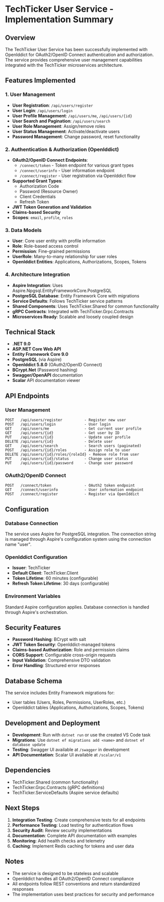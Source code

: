 # TechTicker User Service - Implementation Summary

## Overview
The TechTicker User Service has been successfully implemented with OpenIddict for OAuth2/OpenID Connect authentication and authorization. The service provides comprehensive user management capabilities integrated with the TechTicker microservices architecture.

## Features Implemented

### 1. User Management
- **User Registration**: `/api/users/register`
- **User Login**: `/api/users/login` 
- **User Profile Management**: `/api/users/me`, `/api/users/{id}`
- **User Search and Pagination**: `/api/users/search`
- **User Role Management**: Assign/remove roles
- **User Status Management**: Activate/deactivate users
- **Password Management**: Change password, reset functionality

### 2. Authentication & Authorization (OpenIddict)
- **OAuth2/OpenID Connect Endpoints**:
  - `/connect/token` - Token endpoint for various grant types
  - `/connect/userinfo` - User information endpoint
  - `/connect/register` - User registration via OpenIddict flow
- **Supported Grant Types**:
  - Authorization Code
  - Password (Resource Owner)
  - Client Credentials
  - Refresh Token
- **JWT Token Generation and Validation**
- **Claims-based Security**
- **Scopes**: `email`, `profile`, `roles`

### 3. Data Models
- **User**: Core user entity with profile information
- **Role**: Role-based access control
- **Permission**: Fine-grained permissions
- **UserRole**: Many-to-many relationship for user roles
- **OpenIddict Entities**: Applications, Authorizations, Scopes, Tokens

### 4. Architecture Integration
- **Aspire Integration**: Uses Aspire.Npgsql.EntityFrameworkCore.PostgreSQL
- **PostgreSQL Database**: Entity Framework Core with migrations
- **Service Defaults**: Follows TechTicker service patterns
- **Shared Components**: Uses TechTicker.Shared for common functionality
- **gRPC Contracts**: Integrated with TechTicker.Grpc.Contracts
- **Microservices Ready**: Scalable and loosely coupled design

## Technical Stack
- **.NET 9.0**
- **ASP.NET Core Web API**
- **Entity Framework Core 9.0**
- **PostgreSQL** (via Aspire)
- **OpenIddict 5.8.0** (OAuth2/OpenID Connect)
- **BCrypt.Net** (Password hashing)
- **Swagger/OpenAPI** documentation
- **Scalar** API documentation viewer

## API Endpoints

### User Management
```
POST   /api/users/register          - Register new user
POST   /api/users/login             - User login
GET    /api/users/me                - Get current user profile
GET    /api/users/{id}              - Get user by ID
PUT    /api/users/{id}              - Update user profile
DELETE /api/users/{id}              - Delete user
GET    /api/users/search            - Search users (paginated)
POST   /api/users/{id}/roles        - Assign role to user
DELETE /api/users/{id}/roles/{roleId} - Remove role from user
PUT    /api/users/{id}/status       - Change user status
PUT    /api/users/{id}/password     - Change user password
```

### OAuth2/OpenID Connect
```
POST   /connect/token               - OAuth2 token endpoint
GET    /connect/userinfo            - User information endpoint
POST   /connect/register            - Register via OpenIddict
```

## Configuration

### Database Connection
The service uses Aspire for PostgreSQL integration. The connection string is managed through Aspire's configuration system using the connection name "user".

### OpenIddict Configuration
- **Issuer**: TechTicker
- **Default Client**: TechTicker.Client
- **Token Lifetime**: 60 minutes (configurable)
- **Refresh Token Lifetime**: 30 days (configurable)

### Environment Variables
Standard Aspire configuration applies. Database connection is handled through Aspire's orchestration.

## Security Features
- **Password Hashing**: BCrypt with salt
- **JWT Token Security**: OpenIddict-managed tokens
- **Claims-based Authorization**: Role and permission claims
- **CORS Support**: Configurable cross-origin requests
- **Input Validation**: Comprehensive DTO validation
- **Error Handling**: Structured error responses

## Database Schema
The service includes Entity Framework migrations for:
- User tables (Users, Roles, Permissions, UserRoles, etc.)
- OpenIddict tables (Applications, Authorizations, Scopes, Tokens)

## Development and Deployment
- **Development**: Run with `dotnet run` or use the created VS Code task
- **Migrations**: Use `dotnet ef migrations add <name>` and `dotnet ef database update`
- **Testing**: Swagger UI available at `/swagger` in development
- **API Documentation**: Scalar UI available at `/scalar/v1`

## Dependencies
- TechTicker.Shared (common functionality)
- TechTicker.Grpc.Contracts (gRPC definitions)
- TechTicker.ServiceDefaults (Aspire service defaults)

## Next Steps
1. **Integration Testing**: Create comprehensive tests for all endpoints
2. **Performance Testing**: Load testing for authentication flows
3. **Security Audit**: Review security implementations
4. **Documentation**: Complete API documentation with examples
5. **Monitoring**: Add health checks and telemetry
6. **Caching**: Implement Redis caching for tokens and user data

## Notes
- The service is designed to be stateless and scalable
- OpenIddict handles all OAuth2/OpenID Connect compliance
- All endpoints follow REST conventions and return standardized responses
- The implementation uses best practices for security and performance
